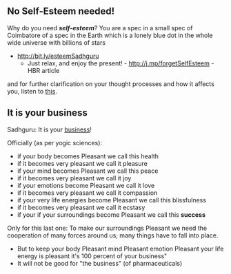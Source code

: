 <!-- title: Need no Self-Esteem  -->

## No Self-Esteem needed!

Why do you need ***self-esteem***? You are a spec in a small spec of Coimbatore of a spec in the Earth which is a lonely blue dot in the whole wide universe with billions of stars 
   - http://bit.ly/esteemSadhguru 
	    - Just relax, and enjoy the present! 
    - http://j.mp/forgetSelfEsteem - HBR article

and for further clarification on your thought processes and how it affects you, listen to [this](http://bit.ly/thoughtLimits). 


## It is your business

Sadhguru: It is your [business](http://j.mp/businessYours)!

Officially (as per yogic sciences): 
  - if your body becomes Pleasant we call this health 
  - if it becomes very pleasant we call it pleasure
  - if your mind becomes Pleasant we call this peace
  - if it becomes very pleasant we call it joy 
  - if your emotions become Pleasant we call it love 
  - if it becomes very pleasant we call it compassion 
  - if your very life energies become Pleasant we call this blissfulness
  - if it becomes very pleasant we call it ecstasy 
  - if your if your surroundings become Pleasant we call this **success** 

Only for this last one: To make our surroundings Pleasant we need
the cooperation of many forces around us; many things have to fall into place.  
  - But to keep your body Pleasant mind Pleasant emotion Pleasant your life energy is pleasant it's 100 percent of your business" 
  - It will not be good for "the business" (of pharmaceuticals)


